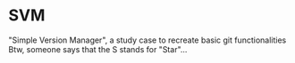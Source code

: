 # SVM
"Simple Version Manager", a study case to recreate basic git functionalities
Btw, someone says that the S stands for "Star"...

